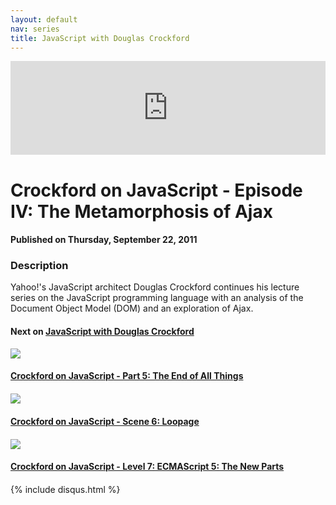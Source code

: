 ```yaml
---
layout: default
nav: series
title: JavaScript with Douglas Crockford
---
```


<div class="container">
    <div class="row mt grid">
        <div class="mt"></div>
        <div class="row" style="margin-bottom: 20px;">
            <div class="col-sm-push-1 col-sm-10 col-md-push-2 col-md-8">
                <div class="video-container">
                    <iframe width="100%" src="https://www.youtube.com/embed/Fv9qT9joc0M" frameborder="0" allowfullscreen></iframe>
                </div>
            </div>
            <div class="clearfix"></div>
            <div class="col-md-8">
                <h1>Crockford on JavaScript - Episode IV: The Metamorphosis of Ajax</h1>
                <h4>Published on Thursday, September 22, 2011</h4>
                <h3>Description</h3>
                <p>Yahoo!'s JavaScript architect Douglas Crockford continues his lecture series on the JavaScript programming language with an analysis of the Document Object Model (DOM) and an exploration of Ajax.</p>
            </div>
            <div class="col-md-4">
                <h4>Next on <a href="/series/javascript-with-douglas-crockford">JavaScript with Douglas Crockford</a></h4><div class="row" style="margin-bottom: 20px">
            <div class="col-md-6">
                <a href="/series/javascript-with-douglas-crockford/crockford-on-javascript-part-5-the-end-of-all-things">
                    <img src="/img/blank.gif" data-echo="https://i.ytimg.com/vi/47Ceot8yqeI/hqdefault.jpg" class="img-responsive" />
                </a>
            </div>
            <div class="col-md-6">
                <h4>
                    <a href="/series/javascript-with-douglas-crockford/crockford-on-javascript-part-5-the-end-of-all-things">Crockford on JavaScript - Part 5: The End of All Things</a>
                </h4>
            </div>
        </div><div class="row" style="margin-bottom: 20px">
            <div class="col-md-6">
                <a href="/series/javascript-with-douglas-crockford/crockford-on-javascript-scene-6-loopage">
                    <img src="/img/blank.gif" data-echo="https://i.ytimg.com/vi/QgwSUtYSUqA/hqdefault.jpg" class="img-responsive" />
                </a>
            </div>
            <div class="col-md-6">
                <h4>
                    <a href="/series/javascript-with-douglas-crockford/crockford-on-javascript-scene-6-loopage">Crockford on JavaScript - Scene 6: Loopage</a>
                </h4>
            </div>
        </div><div class="row" style="margin-bottom: 20px">
            <div class="col-md-6">
                <a href="/series/javascript-with-douglas-crockford/crockford-on-javascript-level-7-ecmascript-5-the-new-parts">
                    <img src="/img/blank.gif" data-echo="https://i.ytimg.com/vi/UTEqr0IlFKY/hqdefault.jpg" class="img-responsive" />
                </a>
            </div>
            <div class="col-md-6">
                <h4>
                    <a href="/series/javascript-with-douglas-crockford/crockford-on-javascript-level-7-ecmascript-5-the-new-parts">Crockford on JavaScript - Level 7: ECMAScript 5: The New Parts</a>
                </h4>
            </div>
        </div>
            </div>
            <div class="col-md-8">
                {% include disqus.html %}
            </div>
        </div>
    </div>
    <div class="row mt grid"></div>
</div>
